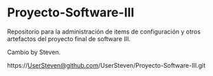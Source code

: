 # Proyecto-Software-III
Repositorio para la administración de items de configuración y otros artefactos del proyecto final de software III.

Cambio by Steven.

https://UserSteven@github.com/UserSteven/Proyecto-Software-III.git
